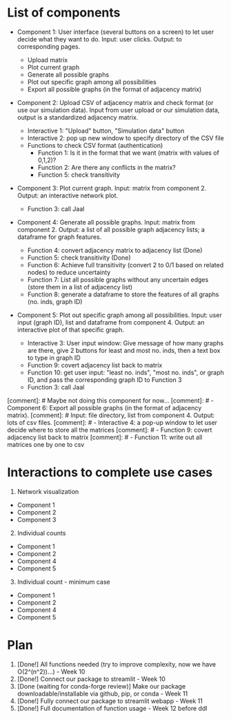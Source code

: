 # List of components

- Component 1: User interface (several buttons on a screen) to let user decide what they want to do. Input: user clicks. Output: to corresponding pages.
	- Upload matrix
	- Plot current graph
	- Generate all possible graphs
	- Plot out specific graph among all possibilities
	- Export all possible graphs (in the format of adjacency matrix)

- Component 2: Upload CSV of adjacency matrix and check format (or use our simulation data). Input from user upload or our simulation data, output is a standardized adjacency matrix.
	- Interactive 1: "Upload" button, "Simulation data" button
	- Interactive 2: pop up new window to specify directory of the CSV file
	- Functions to check CSV format (authentication)
		- Function 1: Is it in the format that we want (matrix with values of 0,1,2)? 
		- Function 2: Are there any conflicts in the matrix?
		- Function 5: check transitivity

- Component 3: Plot current graph. Input: matrix from component 2. Output: an interactive network plot.
	- Function 3: call Jaal

- Component 4: Generate all possible graphs. Input: matrix from component 2. Output: a list of all possible graph adjacency lists; a dataframe for graph features.
	- Function 4: convert adjacency matrix to adjacency list (Done)
	- Function 5: check transitivity (Done)
	- Function 6: Achieve full transitivity (convert 2 to 0/1 based on related nodes) to reduce uncertainty
	- Function 7: List all possible graphs without any uncertain edges (store them in a list of adjacency list)
	- Function 8: generate a dataframe to store the features of all graphs (no. inds, graph ID)


- Component 5: Plot out specific graph among all possibilities. Input: user input (graph ID), list and dataframe from component 4. Output: an interactive plot of that specific graph.
	- Interactive 3: User input window: Give message of how many graphs are there, give 2 buttons for least and  most no. inds, then a text box to type in graph ID
	- Function 9: covert adjacency list back to matrix
	- Function 10: get user input: "least no. inds", "most no. inds", or graph ID, and pass the corresponding graph ID to Function 3
	- Function 3: call Jaal

[comment]: # Maybe not doing this component for now...
[comment]: # - Component 6: Export all possible graphs (in the format of adjacency matrix). [comment]: # Input: file directory, list from component 4. Output: lots of csv files.
[comment]: # 	- Interactive 4: a pop-up window to let user decide where to store all the matrices
[comment]: # 	- Function 9: covert adjacency list back to matrix
[comment]: # 	- Function 11: write out all matrices one by one to csv

# Interactions to complete use cases
1. Network visualization

- Component 1
- Component 2
- Component 3

2. Individual counts

- Component 1
- Component 2
- Component 4
- Component 5

3. Individual count - minimum case

- Component 1
- Component 2
- Component 4
- Component 5

# Plan

 1. [Done!] All functions needed (try to improve complexity, now we have O(2^(n^2))...) - Week 10
 2. [Done!] Connect our package to streamlit - Week 10
 3. [Done (waiting for conda-forge review)] Make our package downloadable/installable via github, pip, or conda - Week 11
 4. [Done!] Fully connect our package to streamlit webapp - Week 11
 5. [Done!] Full documentation of function usage - Week 12 before ddl 






